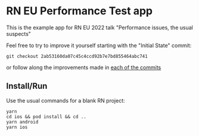 # RN EU Performance Test app

This is the example app for RN EU 2022 talk "Performance issues, the usual suspects"

Feel free to try to improve it yourself starting with the "Initial State" commit:

```
git checkout 2ab53160da07c45c4ccd92b7e7bd855464abc741
```

or follow along the improvements made in [each of the commits](https://github.com/Almouro/test-app-performance-issues/commits/main)

## Install/Run

Use the usual commands for a blank RN project:

```
yarn
cd ios && pod install && cd ..
yarn android
yarn ios
```
